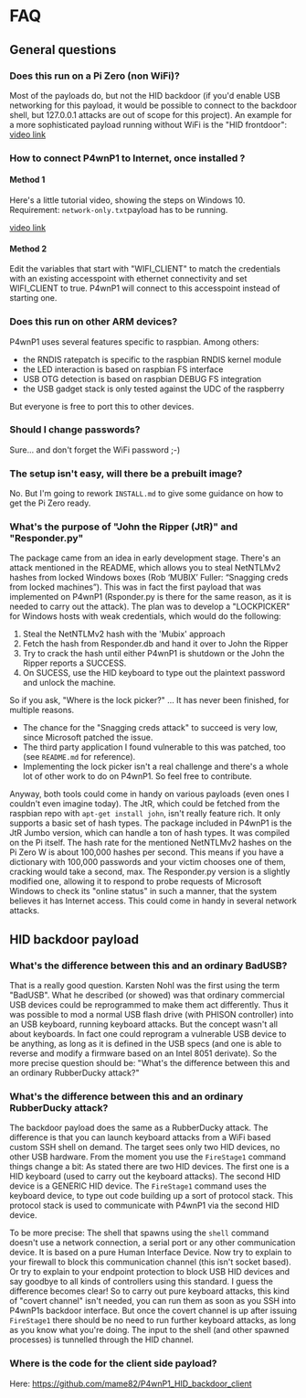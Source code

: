 # FAQ

## General questions

### Does this run on a Pi Zero (non WiFi)?
Most of the payloads do, but not the HID backdoor (if you'd enable USB networking for this payload, it would be possible to connect to the backdoor shell, but 127.0.0.1 attacks are out of scope for this project).
An example for a more sophisticated payload running without WiFi is the "HID frontdoor": [video link](https://www.youtube.com/watch?v=MI8DFlKLHBk)


### How to connect P4wnP1 to Internet, once installed ?

#### Method 1
Here's a little tutorial video, showing the steps on Windows 10. Requirement: `network-only.txt`payload has to be running.

[video link](https://youtu.be/QEWaIoal5qU)

#### Method 2
Edit the variables that start with "WIFI_CLIENT" to match the credentials with an existing accesspoint with ethernet connectivity and set WIFI_CLIENT to true.
P4wnP1 will connect to this accesspoint instead of starting one.

### Does this run on other ARM devices?
P4wnP1 uses several features specific to raspbian. Among others: 
- the RNDIS ratepatch is specific to the raspbian RNDIS kernel module
- the LED interaction is based on raspbian FS interface
- USB OTG detection is based on raspbian DEBUG FS integration
- the USB gadget stack is only tested against the UDC of the raspberry 

But everyone is free to port this to other devices.

### Should I change passwords?
Sure... and don't forget the WiFi password ;-)

### The setup isn't easy, will there be a prebuilt image?
No. But I'm going to rework `INSTALL.md` to give some guidance on how to get the Pi Zero ready.

### What's the purpose of "John the Ripper (JtR)" and "Responder.py"
The package came from an idea in early development stage. There's an attack mentioned in the README, which allows you to steal NetNTLMv2 hashes from locked Windows boxes (Rob ‘MUBIX’ Fuller: “Snagging creds from locked machines”). This was in fact the first payload that was implemented on P4wnP1 (Rsponder.py is there for the same reason, as it is needed to carry out the attack). The plan was to develop a "LOCKPICKER" for Windows hosts with weak credentials, which would do the following:
1. Steal the NetNTLMv2 hash with the 'Mubix' approach
2. Fetch the hash from Responder.db and hand it over to John the Ripper
3. Try to crack the hash until either P4wnP1 is shutdown or the John the Ripper reports a SUCCESS.
4. On SUCESS, use the HID keyboard to type out the plaintext password and unlock the machine.

So if you ask, "Where is the lock picker?" ... It has never been finished, for multiple reasons.
- The chance for the "Snagging creds attack" to succeed is very low, since Microsoft patched the issue.
- The third party application I found vulnerable to this was patched, too (see `README.md` for reference).
- Implementing the lock picker isn't a real challenge and there's a whole lot of other work to do on P4wnP1. So feel free to contribute.

Anyway, both tools could come in handy on various payloads (even ones I couldn't even imagine today). The JtR, which could be fetched from the raspbian repo with `apt-get install john`, isn't really feature rich. It only supports a basic set of hash types. The package included in P4wnP1 is the JtR Jumbo version, which can handle a ton of hash types. It was compiled on the Pi itself. The hash rate for the mentioned NetNTLMv2 hashes on the Pi Zero W is about 100,000 hashes per second. This means if you have a dictionary with 100,000 passwords and your victim chooses one of them, cracking would take a second, max.
The Responder.py version is a slightly modified one, allowing it to respond to probe requests of Microsoft Windows to check its "online status" in such a manner, that the system believes it has Internet access. This could come in handy in several network attacks.

## HID backdoor payload

### What's the difference between this and an ordinary BadUSB? 

That is a really good question. Karsten Nohl was the first using the term "BadUSB". What he described (or showed) was that ordinary commercial USB devices could be reprogrammed to make them act differently. Thus it was possible to mod a normal USB flash drive (with PHISON controller) into an USB keyboard, running keyboard attacks. But the concept wasn't all about keyboards. In fact one could reprogram a vulnerable USB device to be anything, as long as it is defined in the USB specs (and one is able to reverse and modify a firmware based on an Intel 8051 derivate).
So the more precise question should be: "What's the difference between this and an ordinary RubberDucky attack?"

### What's the difference between this and an ordinary RubberDucky attack?
The backdoor payload does the same as a RubberDucky attack. The difference is that you can launch keyboard attacks from a WiFi based custom SSH shell on demand. The target sees only two HID devices, no other USB hardware.
From the moment you use the `FireStage1` command things change a bit:
As stated there are two HID devices. The first one is a HID keyboard (used to carry out the keyboard attacks). The second HID device is a GENERIC HID device. The `FireStage1` command uses the keyboard device, to type out code building up a sort of protocol stack. This protocol stack is used to communicate with P4wnP1 via the second HID device. 

To be more precise:
The shell that spawns using the `shell` command doesn't use a network connection, a serial port or any other communication device. It is based on a pure Human Interface Device. Now try to explain to your firewall to block this communication channel (this isn't socket based). Or try to explain to your endpoint protection to block USB HID devices and say goodbye to all kinds of controllers using this standard. I guess the difference becomes clear!
So to carry out pure keyboard attacks, this kind of "covert channel" isn't needed, you can run them as soon as you SSH into P4wnP1s backdoor interface. But once the covert channel is up after issuing `FireStage1` there should be no need to run further keyboard attacks, as long as you know what you're doing. The input to the shell (and other spawned processes) is tunnelled through the HID channel.

### Where is the code for the client side payload?
Here: https://github.com/mame82/P4wnP1_HID_backdoor_client

